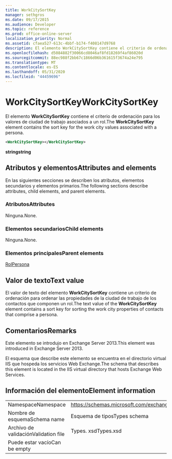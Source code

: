 ```yaml
---
title: WorkCitySortKey
manager: sethgros
ms.date: 09/17/2015
ms.audience: Developer
ms.topic: reference
ms.prod: office-online-server
localization_priority: Normal
ms.assetid: cfaea527-613c-4bbf-b174-f408147d9768
description: El elemento WorkCitySortKey contiene el criterio de ordenación para los valores de ciudad de trabajo asociados a un rol.
ms.openlocfilehash: d5084882f30066cd8046af8fd18269f4af86020d
ms.sourcegitcommit: 88ec988f2bb67c1866d06b361615f3674a24e795
ms.translationtype: MT
ms.contentlocale: es-ES
ms.lasthandoff: 05/31/2020
ms.locfileid: "44459696"
---
```

# <a name="workcitysortkey"></a><span data-ttu-id="e4bd7-103">WorkCitySortKey</span><span class="sxs-lookup"><span data-stu-id="e4bd7-103">WorkCitySortKey</span></span>

<span data-ttu-id="e4bd7-104">El elemento **WorkCitySortKey** contiene el criterio de ordenación para los valores de ciudad de trabajo asociados a un rol.</span><span class="sxs-lookup"><span data-stu-id="e4bd7-104">The **WorkCitySortKey** element contains the sort key for the work city values associated with a persona.</span></span> 
  
```XML
<WorkCitySortKey></WorkCitySortKey>
```

 <span data-ttu-id="e4bd7-105">**string**</span><span class="sxs-lookup"><span data-stu-id="e4bd7-105">**string**</span></span>
## <a name="attributes-and-elements"></a><span data-ttu-id="e4bd7-106">Atributos y elementos</span><span class="sxs-lookup"><span data-stu-id="e4bd7-106">Attributes and elements</span></span>

<span data-ttu-id="e4bd7-107">En las siguientes secciones se describen los atributos, elementos secundarios y elementos primarios.</span><span class="sxs-lookup"><span data-stu-id="e4bd7-107">The following sections describe attributes, child elements, and parent elements.</span></span>
  
### <a name="attributes"></a><span data-ttu-id="e4bd7-108">Atributos</span><span class="sxs-lookup"><span data-stu-id="e4bd7-108">Attributes</span></span>

<span data-ttu-id="e4bd7-109">Ninguna.</span><span class="sxs-lookup"><span data-stu-id="e4bd7-109">None.</span></span>
  
### <a name="child-elements"></a><span data-ttu-id="e4bd7-110">Elementos secundarios</span><span class="sxs-lookup"><span data-stu-id="e4bd7-110">Child elements</span></span>

<span data-ttu-id="e4bd7-111">Ninguna.</span><span class="sxs-lookup"><span data-stu-id="e4bd7-111">None.</span></span>
  
### <a name="parent-elements"></a><span data-ttu-id="e4bd7-112">Elementos principales</span><span class="sxs-lookup"><span data-stu-id="e4bd7-112">Parent elements</span></span>

[<span data-ttu-id="e4bd7-113">Rol</span><span class="sxs-lookup"><span data-stu-id="e4bd7-113">Persona</span></span>](persona.md)
  
## <a name="text-value"></a><span data-ttu-id="e4bd7-114">Valor de texto</span><span class="sxs-lookup"><span data-stu-id="e4bd7-114">Text value</span></span>

<span data-ttu-id="e4bd7-115">El valor de texto del elemento **WorkCitySortKey** contiene un criterio de ordenación para ordenar las propiedades de la ciudad de trabajo de los contactos que componen un rol.</span><span class="sxs-lookup"><span data-stu-id="e4bd7-115">The text value of the **WorkCitySortKey** element contains a sort key for sorting the work city properties of contacts that comprise a persona.</span></span> 
  
## <a name="remarks"></a><span data-ttu-id="e4bd7-116">Comentarios</span><span class="sxs-lookup"><span data-stu-id="e4bd7-116">Remarks</span></span>

<span data-ttu-id="e4bd7-117">Este elemento se introdujo en Exchange Server 2013.</span><span class="sxs-lookup"><span data-stu-id="e4bd7-117">This element was introduced in Exchange Server 2013.</span></span>
  
<span data-ttu-id="e4bd7-118">El esquema que describe este elemento se encuentra en el directorio virtual IIS que hospeda los servicios Web Exchange.</span><span class="sxs-lookup"><span data-stu-id="e4bd7-118">The schema that describes this element is located in the IIS virtual directory that hosts Exchange Web Services.</span></span>
  
## <a name="element-information"></a><span data-ttu-id="e4bd7-119">Información del elemento</span><span class="sxs-lookup"><span data-stu-id="e4bd7-119">Element information</span></span>

|||
|:-----|:-----|
|<span data-ttu-id="e4bd7-120">Namespace</span><span class="sxs-lookup"><span data-stu-id="e4bd7-120">Namespace</span></span>  <br/> |https://schemas.microsoft.com/exchange/services/2006/types  <br/> |
|<span data-ttu-id="e4bd7-121">Nombre de esquema</span><span class="sxs-lookup"><span data-stu-id="e4bd7-121">Schema name</span></span>  <br/> |<span data-ttu-id="e4bd7-122">Esquema de tipos</span><span class="sxs-lookup"><span data-stu-id="e4bd7-122">Types schema</span></span>  <br/> |
|<span data-ttu-id="e4bd7-123">Archivo de validación</span><span class="sxs-lookup"><span data-stu-id="e4bd7-123">Validation file</span></span>  <br/> |<span data-ttu-id="e4bd7-124">Types. xsd</span><span class="sxs-lookup"><span data-stu-id="e4bd7-124">Types.xsd</span></span>  <br/> |
|<span data-ttu-id="e4bd7-125">Puede estar vacío</span><span class="sxs-lookup"><span data-stu-id="e4bd7-125">Can be empty</span></span>  <br/> ||
   


